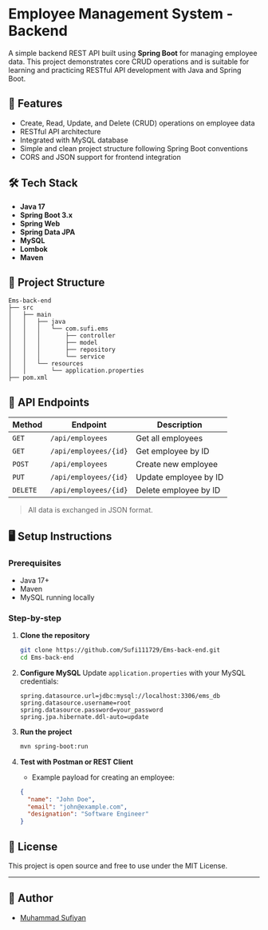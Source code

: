 
# Employee Management System - Backend

A simple backend REST API built using **Spring Boot** for managing employee data. This project demonstrates core CRUD operations and is suitable for learning and practicing RESTful API development with Java and Spring Boot.

## 🚀 Features

- Create, Read, Update, and Delete (CRUD) operations on employee data
- RESTful API architecture
- Integrated with MySQL database
- Simple and clean project structure following Spring Boot conventions
- CORS and JSON support for frontend integration

## 🛠️ Tech Stack

- **Java 17**
- **Spring Boot 3.x**
- **Spring Web**
- **Spring Data JPA**
- **MySQL**
- **Lombok**
- **Maven**

## 📂 Project Structure

```
Ems-back-end
├── src
│   ├── main
│   │   ├── java
│   │   │   └── com.sufi.ems
│   │   │       ├── controller
│   │   │       ├── model
│   │   │       ├── repository
│   │   │       └── service
│   │   └── resources
│   │       └── application.properties
├── pom.xml
```

## 📡 API Endpoints

| Method | Endpoint            | Description              |
|--------|---------------------|--------------------------|
| `GET`  | `/api/employees`    | Get all employees        |
| `GET`  | `/api/employees/{id}` | Get employee by ID     |
| `POST` | `/api/employees`    | Create new employee      |
| `PUT`  | `/api/employees/{id}` | Update employee by ID |
| `DELETE`| `/api/employees/{id}` | Delete employee by ID |

> All data is exchanged in JSON format.

## 🖥️ Setup Instructions

### Prerequisites

- Java 17+
- Maven
- MySQL running locally

### Step-by-step

1. **Clone the repository**
   ```bash
   git clone https://github.com/Sufi111729/Ems-back-end.git
   cd Ems-back-end
   ```

2. **Configure MySQL**
   Update `application.properties` with your MySQL credentials:
   ```properties
   spring.datasource.url=jdbc:mysql://localhost:3306/ems_db
   spring.datasource.username=root
   spring.datasource.password=your_password
   spring.jpa.hibernate.ddl-auto=update
   ```

3. **Run the project**
   ```bash
   mvn spring-boot:run
   ```

4. **Test with Postman or REST Client**
   - Example payload for creating an employee:
   ```json
   {
     "name": "John Doe",
     "email": "john@example.com",
     "designation": "Software Engineer"
   }
   ```

## 📘 License

This project is open source and free to use under the MIT License.

---

## 📄 Author

- [Muhammad Sufiyan](https://github.com/Sufi111729)

